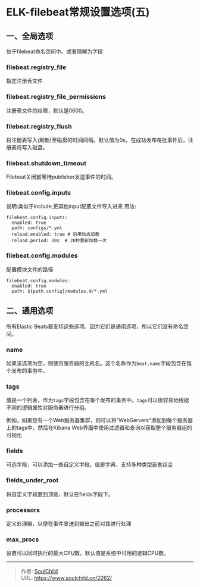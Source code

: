 # ELK-filebeat常规设置选项(五) 

<!--more-->
## 一、全局选项
位于filebeat命名空间中。或者理解为字段

### filebeat.registry_file
指定注册表文件

### filebeat.registry_file_permissions
注册表文件的权限，默认是0600。

### filebeat.registry_flush
将注册表写入(刷新)至磁盘的时间间隔。默认值为0s，在成功发布每批事件后，注册表将写入磁盘。

### filebeat.shutdown_timeout 
Filebeat关闭前等待publisher发送事件的时间。

### filebeat.config.inputs
说明:类似于include,把其他input配置文件导入进来
用法:
```
filebeat.config.inputs:
  enabled: true
  path: configs/*.yml
  reload.enabled: true # 启用动态加载
  reload.period: 20s  # 20秒重新加载一次
```

### filebeat.config.modules
配置模块文件的路径
```
filebeat.config.modules:
  enabled: true
  path: ${path.config}/modules.d/*.yml
```


## 二、通用选项
所有Elastic Beats都支持这些选项。因为它们是通用选项，所以它们没有命名空间。
### name
如果该选项为空，则使用服务器的主机名。这个名称作为`beat.name`字段包含在每个发布的事务中。

### tags
值是一个列表，作为`tags`字段包含在每个发布的事务中。`tags`可以很容易地根据不同的逻辑属性对服务器进行分组。

例如，如果您有一个Web服务器集群，则可以将"WebServers"添加到每个服务器上的tags中，然后在Kibana Web界面中使用过滤器和查询以获取整个服务器组的可视化

### fields
可选字段，可以添加一些自定义字段。值是字典，支持多种类型嵌套组合

### fields_under_root
将自定义字段置到顶级，默认在fields字段下。

### processors
定义处理器，以便在事件发送到输出之前对其进行处理

### max_procs
设置可以同时执行的最大CPU数。默认值是系统中可用的逻辑CPU数。



---

> 作者: [SoulChild](https://www.soulchild.cn)  
> URL: https://www.soulchild.cn/2262/  

